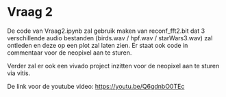 # Vraag 2
De code van Vraag2.ipynb zal gebruik maken van reconf_fft2.bit dat 3 verschillende audio bestanden (birds.wav / hpf.wav / starWars3.wav) zal ontleden en deze op een plot zal laten zien. 
Er staat ook code in commentaar voor de neopixel aan te sturen. 

Verder zal er ook een vivado project inzitten voor de neopixel aan te sturen via vitis.

De link voor de youtube video: https://youtu.be/Q6gdnbO0TEc 
